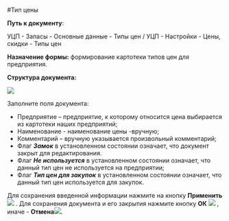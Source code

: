 ﻿
#Тип цены

**Путь к документу**:

УЦП - Запасы - Основные данные - Типы цен / УЦП - Настройки - Цены, скидки - Типы цен

**Назначение формы:** формирование картотеки типов цен для предприятия.

**Структура документа:**

![](topic:.УЦП.AddFiles.Screenshot_2297.jpg)

Заполните поля документа:

* Предприятие – предприятие, к которому относится цена выбирается из картотеки наших предприятий; 
* Наименование - наименование цены -вручную;
* Комментарий – вручную указывается произвольный комментарий;
* Флаг ***Замок*** в установленном состоянии означает, что документ закрыт для редактирования.
* Флаг ***Не используется*** в установленном состоянии означает, что данный тип цен не используется на предприятии;
* Флаг ***Тип цен для закупок*** в установленном состоянии означает, что данный тип цен используется для закупок.

Для сохранения введенной информации нажмите на кнопку **Применить** ![](topic:SCM.AddFiles.Btn_OK.png) .
Для сохранения документа и его закрытия нажмите кнопку **ОК**
 ![](topic:SCM.AddFiles.Btn_Post.png) , иначе  -  **Отмена**![](topic:SCM.AddFiles.BtnCloseCancel.png).

